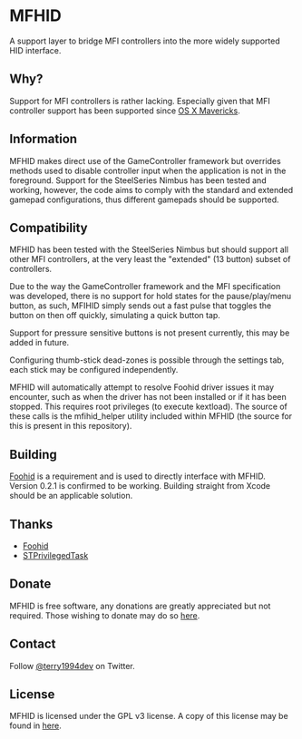 # MFHID
A support layer to bridge MFI controllers into the more widely supported HID interface.
## Why?
Support for MFI controllers is rather lacking. Especially given that MFI controller support has  been supported since [OS X Mavericks](https://developer.apple.com/reference/gamecontroller).
## Information
MFHID makes direct use of the GameController framework but overrides methods used to disable controller input when the application is not in the foreground. Support for the SteelSeries Nimbus has been tested and working, however, the code aims to comply with the standard and extended gamepad configurations, thus different gamepads should be supported.
## Compatibility
MFHID has been tested with the SteelSeries Nimbus but should support all other MFI controllers, at the very least the "extended" (13 button) subset of controllers.

Due to the way the GameController framework and the MFI specification was developed, there is no support for hold states for the pause/play/menu button, as such, MFIHID simply sends out a fast pulse that toggles the button on then off quickly, simulating a quick button tap.

Support for pressure sensitive buttons is not present currently, this may be added in future.

Configuring thumb-stick dead-zones is possible through the settings tab, each stick may be configured independently.

MFHID will automatically attempt to resolve Foohid driver issues it may encounter, such as when the driver has not been installed or if it has been stopped. This requires root privileges (to execute kextload). The source of these calls is the mfihid_helper utility included within MFHID (the source for this is present in this repository).
## Building
[Foohid](https://github.com/unbit/foohid/releases) is a requirement and is used to directly interface with MFHID. Version 0.2.1 is confirmed to be working. Building straight from Xcode should be an applicable solution.
## Thanks
* [Foohid](https://github.com/unbit/foohid/)
* [STPrivilegedTask](https://github.com/sveinbjornt/STPrivilegedTask)
## Donate
MFHID is free software, any donations are greatly appreciated but not required. Those wishing to donate may do so [here](https://www.paypal.com/cgi-bin/webscr?cmd=_donations&business=DCPZ7LNKWPN6W&lc=AU&item_name=terry1994&item_number=MFHID&currency_code=USD&bn=PP%2dDonationsBF%3abtn_donateCC_LG%2egif%3aNonHosted).
## Contact
Follow [@terry1994dev](https://twitter.com/terry1994dev) on Twitter.
## License
MFHID is licensed under the GPL v3 license. A copy of this license may be found in [here](https://github.com/terry1994/MFHID/blob/master/LICENSE.md).